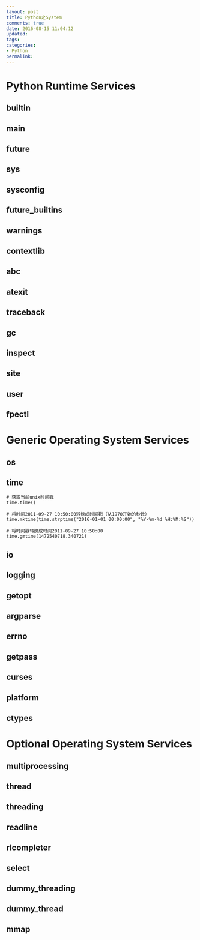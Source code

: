 ```yaml
---
layout: post
title: Python之System
comments: true
date: 2016-08-15 11:04:12
updated:
tags:
categories:
- Python
permalink:
---
```


# Python Runtime Services

## __builtin__

## __main__

## __future__

## sys

## sysconfig

## future_builtins

## warnings

## contextlib

## abc

## atexit

## traceback

## gc

## inspect

## site

## user

## fpectl

# Generic Operating System Services

## os

## time

    # 获取当前unix时间戳
    time.time()

    # 将时间2011-09-27 10:50:00转换成时间戳（从1970开始的秒数）
    time.mktime(time.strptime("2016-01-01 00:00:00", "%Y-%m-%d %H:%M:%S"))

    # 将时间戳转换成时间2011-09-27 10:50:00
    time.gmtime(1472540718.340721)

## io

## logging

## getopt

## argparse

## errno

## getpass

## curses

## platform

## ctypes

# Optional Operating System Services

## multiprocessing

## thread

## threading

## readline

## rlcompleter

## select

## dummy_threading

## dummy_thread

## mmap

